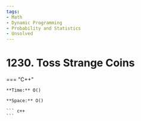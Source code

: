 ```yaml
---
tags:
- Math
- Dynamic Programming
- Probability and Statistics
- Unsolved
---
```



# 1230. Toss Strange Coins

=== "C++"

    **Time:** O()

    **Space:** O()

    ``` c++
    ```